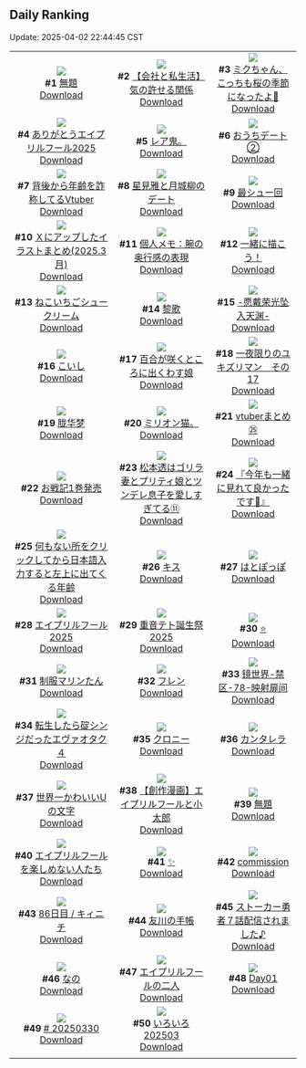 ## Daily Ranking
Update: 2025-04-02 22:44:45 CST

|      |      |      |
| :----: | :----: | :----: |
| ![](https://i.pixiv.re/c/240x480/img-master/img/2025/03/31/20/52/41/128811599_p0_master1200.jpg)<br>**#1** [無題](https://www.pixiv.net/artworks/128811599)<br>[Download](https://i.pixiv.re/img-original/img/2025/03/31/20/52/41/128811599_p0.jpg) | ![](https://i.pixiv.re/c/240x480/img-master/img/2025/04/01/12/00/19/128834879_p0_master1200.jpg)<br>**#2** [【会社と私生活】気の許せる関係](https://www.pixiv.net/artworks/128834879)<br>[Download](https://i.pixiv.re/img-original/img/2025/04/01/12/00/19/128834879_p0.jpg) | ![](https://i.pixiv.re/c/240x480/img-master/img/2025/03/31/19/04/12/128807798_p0_master1200.jpg)<br>**#3** [ミクちゃん、こっちも桜の季節になったよ🌸](https://www.pixiv.net/artworks/128807798)<br>[Download](https://i.pixiv.re/img-original/img/2025/03/31/19/04/12/128807798_p0.jpg) |
| ![](https://i.pixiv.re/c/240x480/img-master/img/2025/04/01/16/18/54/128840139_p0_master1200.jpg)<br>**#4** [ありがとうエイプリルフール2025](https://www.pixiv.net/artworks/128840139)<br>[Download](https://i.pixiv.re/img-original/img/2025/04/01/16/18/54/128840139_p0.jpg) | ![](https://i.pixiv.re/c/240x480/img-master/img/2025/03/31/01/06/53/128787272_p0_master1200.jpg)<br>**#5** [レア鬼。](https://www.pixiv.net/artworks/128787272)<br>[Download](https://i.pixiv.re/img-original/img/2025/03/31/01/06/53/128787272_p0.jpg) | ![](https://i.pixiv.re/c/240x480/img-master/img/2025/03/31/20/01/02/128809704_p0_master1200.jpg)<br>**#6** [おうちデート②](https://www.pixiv.net/artworks/128809704)<br>[Download](https://i.pixiv.re/img-original/img/2025/03/31/20/01/02/128809704_p0.jpg) |
| ![](https://i.pixiv.re/c/240x480/img-master/img/2025/03/31/21/20/53/128812911_p0_master1200.jpg)<br>**#7** [背後から年齢を詐称してるVtuber](https://www.pixiv.net/artworks/128812911)<br>[Download](https://i.pixiv.re/img-original/img/2025/03/31/21/20/53/128812911_p0.png) | ![](https://i.pixiv.re/c/240x480/img-master/img/2025/03/31/00/00/08/128784762_p0_master1200.jpg)<br>**#8** [星見雅と月城柳のデート](https://www.pixiv.net/artworks/128784762)<br>[Download](https://i.pixiv.re/img-original/img/2025/03/31/00/00/08/128784762_p0.png) | ![](https://i.pixiv.re/c/240x480/img-master/img/2025/03/31/19/13/18/128808080_p0_master1200.jpg)<br>**#9** [最シュー回](https://www.pixiv.net/artworks/128808080)<br>[Download](https://i.pixiv.re/img-original/img/2025/03/31/19/13/18/128808080_p0.jpg) |
| ![](https://i.pixiv.re/c/240x480/img-master/img/2025/03/31/12/15/10/128798732_p0_master1200.jpg)<br>**#10** [Ｘにアップしたイラストまとめ(2025.3月)](https://www.pixiv.net/artworks/128798732)<br>[Download](https://i.pixiv.re/img-original/img/2025/03/31/12/15/10/128798732_p0.jpg) | ![](https://i.pixiv.re/c/240x480/img-master/img/2025/04/01/06/00/05/128828770_p0_master1200.jpg)<br>**#11** [個人メモ：腕の奥行感の表現](https://www.pixiv.net/artworks/128828770)<br>[Download](https://i.pixiv.re/img-original/img/2025/04/01/06/00/05/128828770_p0.jpg) | ![](https://i.pixiv.re/c/240x480/img-master/img/2025/03/31/20/33/21/128810872_p0_master1200.jpg)<br>**#12** [一緒に描こう！](https://www.pixiv.net/artworks/128810872)<br>[Download](https://i.pixiv.re/img-original/img/2025/03/31/20/33/21/128810872_p0.png) |
| ![](https://i.pixiv.re/c/240x480/img-master/img/2025/04/01/20/30/03/128848076_p0_master1200.jpg)<br>**#13** [ねこいちごシュークリーム](https://www.pixiv.net/artworks/128848076)<br>[Download](https://i.pixiv.re/img-original/img/2025/04/01/20/30/03/128848076_p0.png) | ![](https://i.pixiv.re/c/240x480/img-master/img/2025/04/01/14/23/16/128837865_p0_master1200.jpg)<br>**#14** [黎歌](https://www.pixiv.net/artworks/128837865)<br>[Download](https://i.pixiv.re/img-original/img/2025/04/01/14/23/16/128837865_p0.jpg) | ![](https://i.pixiv.re/c/240x480/img-master/img/2025/03/31/00/00/12/128784801_p0_master1200.jpg)<br>**#15** [-愿戴荣光坠入天渊-](https://www.pixiv.net/artworks/128784801)<br>[Download](https://i.pixiv.re/img-original/img/2025/03/31/00/00/12/128784801_p0.jpg) |
| ![](https://i.pixiv.re/c/240x480/img-master/img/2025/03/31/00/48/01/128787076_p0_master1200.jpg)<br>**#16** [こいし](https://www.pixiv.net/artworks/128787076)<br>[Download](https://i.pixiv.re/img-original/img/2025/03/31/00/48/01/128787076_p0.jpg) | ![](https://i.pixiv.re/c/240x480/img-master/img/2025/04/01/20/35/54/128848371_p0_master1200.jpg)<br>**#17** [百合が咲くところに出くわす娘](https://www.pixiv.net/artworks/128848371)<br>[Download](https://i.pixiv.re/img-original/img/2025/04/01/20/35/54/128848371_p0.jpg) | ![](https://i.pixiv.re/c/240x480/img-master/img/2025/03/31/12/10/15/128798629_p0_master1200.jpg)<br>**#18** [一夜限りのユキズリマン　その17](https://www.pixiv.net/artworks/128798629)<br>[Download](https://i.pixiv.re/img-original/img/2025/03/31/12/10/15/128798629_p0.png) |
| ![](https://i.pixiv.re/c/240x480/img-master/img/2025/03/31/18/00/49/128805855_p0_master1200.jpg)<br>**#19** [胧华梦](https://www.pixiv.net/artworks/128805855)<br>[Download](https://i.pixiv.re/img-original/img/2025/03/31/18/00/49/128805855_p0.jpg) | ![](https://i.pixiv.re/c/240x480/img-master/img/2025/03/31/23/37/05/128818910_p0_master1200.jpg)<br>**#20** [ミリオン猫。](https://www.pixiv.net/artworks/128818910)<br>[Download](https://i.pixiv.re/img-original/img/2025/03/31/23/37/05/128818910_p0.jpg) | ![](https://i.pixiv.re/c/240x480/img-master/img/2025/04/01/11/43/50/128834460_p0_master1200.jpg)<br>**#21** [vtuberまとめ㉕](https://www.pixiv.net/artworks/128834460)<br>[Download](https://i.pixiv.re/img-original/img/2025/04/01/11/43/50/128834460_p0.jpg) |
| ![](https://i.pixiv.re/c/240x480/img-master/img/2025/03/31/18/37/36/128806956_p0_master1200.jpg)<br>**#22** [お戦記1巻発売](https://www.pixiv.net/artworks/128806956)<br>[Download](https://i.pixiv.re/img-original/img/2025/03/31/18/37/36/128806956_p0.jpg) | ![](https://i.pixiv.re/c/240x480/img-master/img/2025/04/01/23/46/17/128856333_p0_master1200.jpg)<br>**#23** [松本透はゴリラ妻とプリティ娘とツンデレ息子を愛しすぎてる⑪](https://www.pixiv.net/artworks/128856333)<br>[Download](https://i.pixiv.re/img-original/img/2025/04/01/23/46/17/128856333_p0.jpg) | ![](https://i.pixiv.re/c/240x480/img-master/img/2025/03/31/00/03/01/128785255_p0_master1200.jpg)<br>**#24** [『今年も一緒に見れて良かったです🌸』](https://www.pixiv.net/artworks/128785255)<br>[Download](https://i.pixiv.re/img-original/img/2025/03/31/00/03/01/128785255_p0.jpg) |
| ![](https://i.pixiv.re/c/240x480/img-master/img/2025/04/01/21/19/52/128850224_p0_master1200.jpg)<br>**#25** [何もない所をクリックしてから日本語入力すると左上に出てくる年齢](https://www.pixiv.net/artworks/128850224)<br>[Download](https://i.pixiv.re/img-original/img/2025/04/01/21/19/52/128850224_p0.png) | ![](https://i.pixiv.re/c/240x480/img-master/img/2025/04/01/00/00/09/128820034_p0_master1200.jpg)<br>**#26** [キス](https://www.pixiv.net/artworks/128820034)<br>[Download](https://i.pixiv.re/img-original/img/2025/04/01/00/00/09/128820034_p0.png) | ![](https://i.pixiv.re/c/240x480/img-master/img/2025/03/31/12/15/30/128798742_p0_master1200.jpg)<br>**#27** [はとぽっぽ](https://www.pixiv.net/artworks/128798742)<br>[Download](https://i.pixiv.re/img-original/img/2025/03/31/12/15/30/128798742_p0.png) |
| ![](https://i.pixiv.re/c/240x480/img-master/img/2025/04/01/00/00/51/128820378_p0_master1200.jpg)<br>**#28** [エイプリルフール2025](https://www.pixiv.net/artworks/128820378)<br>[Download](https://i.pixiv.re/img-original/img/2025/04/01/00/00/51/128820378_p0.jpg) | ![](https://i.pixiv.re/c/240x480/img-master/img/2025/04/01/21/06/32/128849735_p0_master1200.jpg)<br>**#29** [重音テト誕生祭2025](https://www.pixiv.net/artworks/128849735)<br>[Download](https://i.pixiv.re/img-original/img/2025/04/01/21/06/32/128849735_p0.jpg) | ![](https://i.pixiv.re/c/240x480/img-master/img/2025/04/01/00/03/21/128820767_p0_master1200.jpg)<br>**#30** [⭐️](https://www.pixiv.net/artworks/128820767)<br>[Download](https://i.pixiv.re/img-original/img/2025/04/01/00/03/21/128820767_p0.png) |
| ![](https://i.pixiv.re/c/240x480/img-master/img/2025/03/31/17/13/22/128804595_p0_master1200.jpg)<br>**#31** [制服マリンたん](https://www.pixiv.net/artworks/128804595)<br>[Download](https://i.pixiv.re/img-original/img/2025/03/31/17/13/22/128804595_p0.jpg) | ![](https://i.pixiv.re/c/240x480/img-master/img/2025/03/31/00/54/34/128787303_p0_master1200.jpg)<br>**#32** [フレン](https://www.pixiv.net/artworks/128787303)<br>[Download](https://i.pixiv.re/img-original/img/2025/03/31/00/54/34/128787303_p0.jpg) | ![](https://i.pixiv.re/c/240x480/img-master/img/2025/04/01/00/00/01/128819930_p0_master1200.jpg)<br>**#33** [镜世界-禁区-78-映射扉间](https://www.pixiv.net/artworks/128819930)<br>[Download](https://i.pixiv.re/img-original/img/2025/04/01/00/00/01/128819930_p0.jpg) |
| ![](https://i.pixiv.re/c/240x480/img-master/img/2025/04/01/14/38/19/128838162_p0_master1200.jpg)<br>**#34** [転生したら碇シンジだったエヴァオタク４](https://www.pixiv.net/artworks/128838162)<br>[Download](https://i.pixiv.re/img-original/img/2025/04/01/14/38/19/128838162_p0.jpg) | ![](https://i.pixiv.re/c/240x480/img-master/img/2025/04/01/01/17/39/128820529_p0_master1200.jpg)<br>**#35** [クロニー](https://www.pixiv.net/artworks/128820529)<br>[Download](https://i.pixiv.re/img-original/img/2025/04/01/01/17/39/128820529_p0.jpg) | ![](https://i.pixiv.re/c/240x480/img-master/img/2025/03/31/00/00/44/128784983_p0_master1200.jpg)<br>**#36** [カンタレラ](https://www.pixiv.net/artworks/128784983)<br>[Download](https://i.pixiv.re/img-original/img/2025/03/31/00/00/44/128784983_p0.jpg) |
| ![](https://i.pixiv.re/c/240x480/img-master/img/2025/03/31/19/51/22/128809228_p0_master1200.jpg)<br>**#37** [世界一かわいいUの文字](https://www.pixiv.net/artworks/128809228)<br>[Download](https://i.pixiv.re/img-original/img/2025/03/31/19/51/22/128809228_p0.jpg) | ![](https://i.pixiv.re/c/240x480/img-master/img/2025/04/01/22/22/03/128852856_p0_master1200.jpg)<br>**#38** [【創作漫画】エイプリルフールと小太郎](https://www.pixiv.net/artworks/128852856)<br>[Download](https://i.pixiv.re/img-original/img/2025/04/01/22/22/03/128852856_p0.jpg) | ![](https://i.pixiv.re/c/240x480/img-master/img/2025/03/31/17/27/37/128804897_p0_master1200.jpg)<br>**#39** [無題](https://www.pixiv.net/artworks/128804897)<br>[Download](https://i.pixiv.re/img-original/img/2025/03/31/17/27/37/128804897_p0.jpg) |
| ![](https://i.pixiv.re/c/240x480/img-master/img/2025/03/31/22/57/53/128817102_p0_master1200.jpg)<br>**#40** [エイプリルフールを楽しめない人たち](https://www.pixiv.net/artworks/128817102)<br>[Download](https://i.pixiv.re/img-original/img/2025/03/31/22/57/53/128817102_p0.jpg) | ![](https://i.pixiv.re/c/240x480/img-master/img/2025/04/01/03/10/42/128826604_p0_master1200.jpg)<br>**#41** [✨](https://www.pixiv.net/artworks/128826604)<br>[Download](https://i.pixiv.re/img-original/img/2025/04/01/03/10/42/128826604_p0.png) | ![](https://i.pixiv.re/c/240x480/img-master/img/2025/04/01/03/11/27/128826613_p0_master1200.jpg)<br>**#42** [commission](https://www.pixiv.net/artworks/128826613)<br>[Download](https://i.pixiv.re/img-original/img/2025/04/01/03/11/27/128826613_p0.png) |
| ![](https://i.pixiv.re/c/240x480/img-master/img/2025/03/31/23/57/40/128819814_p0_master1200.jpg)<br>**#43** [86日目 / キィニチ](https://www.pixiv.net/artworks/128819814)<br>[Download](https://i.pixiv.re/img-original/img/2025/03/31/23/57/40/128819814_p0.jpg) | ![](https://i.pixiv.re/c/240x480/img-master/img/2025/03/31/19/50/54/128809212_p0_master1200.jpg)<br>**#44** [友川の手帳](https://www.pixiv.net/artworks/128809212)<br>[Download](https://i.pixiv.re/img-original/img/2025/03/31/19/50/54/128809212_p0.jpg) | ![](https://i.pixiv.re/c/240x480/img-master/img/2025/04/01/00/14/55/128821479_p0_master1200.jpg)<br>**#45** [ストーカー勇者７話配信されました♪](https://www.pixiv.net/artworks/128821479)<br>[Download](https://i.pixiv.re/img-original/img/2025/04/01/00/14/55/128821479_p0.png) |
| ![](https://i.pixiv.re/c/240x480/img-master/img/2025/03/31/01/00/22/128787543_p0_master1200.jpg)<br>**#46** [なの](https://www.pixiv.net/artworks/128787543)<br>[Download](https://i.pixiv.re/img-original/img/2025/03/31/01/00/22/128787543_p0.jpg) | ![](https://i.pixiv.re/c/240x480/img-master/img/2025/04/01/20/04/21/128847182_p0_master1200.jpg)<br>**#47** [エイプリルフールの二人](https://www.pixiv.net/artworks/128847182)<br>[Download](https://i.pixiv.re/img-original/img/2025/04/01/20/04/21/128847182_p0.png) | ![](https://i.pixiv.re/c/240x480/img-master/img/2025/04/01/18/12/47/128843250_p0_master1200.jpg)<br>**#48** [Day01](https://www.pixiv.net/artworks/128843250)<br>[Download](https://i.pixiv.re/img-original/img/2025/04/01/18/12/47/128843250_p0.jpg) |
| ![](https://i.pixiv.re/c/240x480/img-master/img/2025/03/31/00/00/07/128784754_p0_master1200.jpg)<br>**#49** [# 20250330](https://www.pixiv.net/artworks/128784754)<br>[Download](https://i.pixiv.re/img-original/img/2025/03/31/00/00/07/128784754_p0.jpg) | ![](https://i.pixiv.re/c/240x480/img-master/img/2025/03/31/17/46/41/128805365_p0_master1200.jpg)<br>**#50** [いろいろ202503](https://www.pixiv.net/artworks/128805365)<br>[Download](https://i.pixiv.re/img-original/img/2025/03/31/17/46/41/128805365_p0.png) |
|      |
